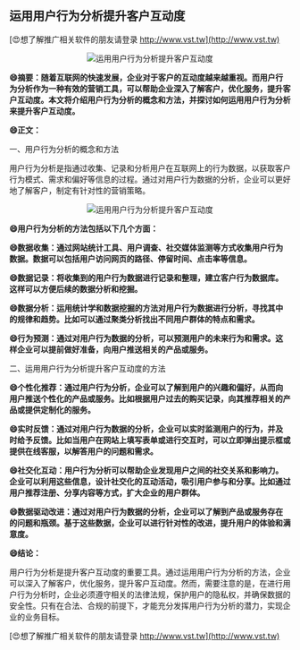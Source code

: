 ## **运用用户行为分析提升客户互动度**

[😍想了解推广相关软件的朋友请登录 http://www.vst.tw](http://www.vst.tw)

 <center><img src="https://vst.tw/MP4/tuiguang/png/8.png" alt="运用用户行为分析提升客户互动度"></center>

**😄摘要：随着互联网的快速发展，企业对于客户的互动度越来越重视。而用户行为分析作为一种有效的营销工具，可以帮助企业深入了解客户，优化服务，提升客户互动度。本文将介绍用户行为分析的概念和方法，并探讨如何运用用户行为分析来提升客户互动度。**

**😄正文：**

一、用户行为分析的概念和方法

用户行为分析是指通过收集、记录和分析用户在互联网上的行为数据，以获取客户行为模式、需求和偏好等信息的过程。通过对用户行为数据的分析，企业可以更好地了解客户，制定有针对性的营销策略。

 <center><img src="https://vst.tw/MP4/tuiguang/png/6.png" alt="运用用户行为分析提升客户互动度"></center>

**😄用户行为分析的方法包括以下几个方面：**

**😄数据收集：通过网站统计工具、用户调查、社交媒体监测等方式收集用户行为数据。数据可以包括用户访问网页的路径、停留时间、点击率等信息。**

**😄数据记录：将收集到的用户行为数据进行记录和整理，建立客户行为数据库。这样可以方便后续的数据分析和挖掘。**

**😄数据分析：运用统计学和数据挖掘的方法对用户行为数据进行分析，寻找其中的规律和趋势。比如可以通过聚类分析找出不同用户群体的特点和需求。**

**😄行为预测：通过对用户行为数据的分析，可以预测用户的未来行为和需求。这样企业可以提前做好准备，向用户推送相关的产品或服务。**

二、运用用户行为分析提升客户互动度的方法

**😄个性化推荐：通过用户行为分析，企业可以了解到用户的兴趣和偏好，从而向用户推送个性化的产品或服务。比如根据用户过去的购买记录，向其推荐相关的产品或提供定制化的服务。**

**😄实时反馈：通过对用户行为数据的分析，企业可以实时监测用户的行为，并及时给予反馈。比如当用户在网站上填写表单或进行交互时，可以立即弹出提示框或提供在线客服，以解答用户的问题和需求。**

**😄社交化互动：用户行为分析可以帮助企业发现用户之间的社交关系和影响力。企业可以利用这些信息，设计社交化的互动活动，吸引用户参与和分享。比如通过用户推荐注册、分享内容等方式，扩大企业的用户群体。**

**😄数据驱动改进：通过对用户行为数据的分析，企业可以了解到产品或服务存在的问题和瓶颈。基于这些数据，企业可以进行针对性的改进，提升用户的体验和满意度。**

**😄结论：**

用户行为分析是提升客户互动度的重要工具。通过运用用户行为分析的方法，企业可以深入了解客户，优化服务，提升客户互动度。然而，需要注意的是，在进行用户行为分析时，企业必须遵守相关的法律法规，保护用户的隐私权，并确保数据的安全性。只有在合法、合规的前提下，才能充分发挥用户行为分析的潜力，实现企业的业务目标。

[😍想了解推广相关软件的朋友请登录 http://www.vst.tw](http://www.vst.tw)



